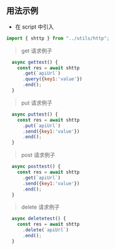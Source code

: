 ## 用法示例

- 在 script 中引入

```js
import { shttp } from "../utils/http";
```

> get 请求例子

```js
  async gettest() {
    const res = await shttp
      .get(`apiUrl`)
      .query({key1:'value'})
      .end();
  }
```

> put 请求例子

```js
  async puttest() {
    const res = await shttp
      .put(`apiUrl`)
      .send({key1:'value'})
      .end();
  }
```

> post 请求例子

```js
  async posttest() {
    const res = await shttp
      .get(`apiUrl`)
      .send({key1:'value'})
      .end();
  }
```

> delete 请求例子

```js
  async deletetest() {
    const res = await shttp
      .delete(`apiUrl`)
      .end();
  }
```
